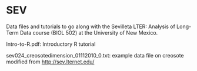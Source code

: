 # SEV
Data files and tutorials to go along with the Sevilleta LTER:  Analysis of Long-Term Data course (BIOL 502) at the University of New Mexico.

Intro-to-R.pdf: Introductory R tutorial

sev024_creosotedimension_01112010_0.txt: example data file on creosote modified from http://sev.lternet.edu/
